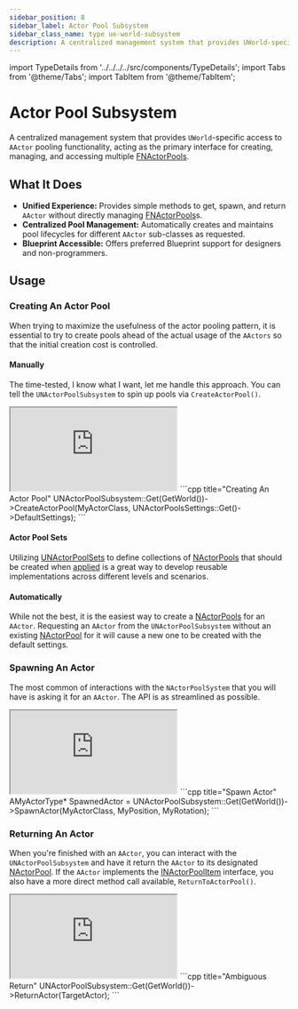 ```yaml
---
sidebar_position: 8
sidebar_label: Actor Pool Subsystem
sidebar_class_name: type ue-world-subsystem
description: A centralized management system that provides UWorld-specific access to AActor pooling functionality, acting as the primary interface for creating, managing, and accessing multiple FNActorPools.
---
```


import TypeDetails from '../../../../src/components/TypeDetails';
import Tabs from '@theme/Tabs';
import TabItem from '@theme/TabItem';

# Actor Pool Subsystem

<TypeDetails icon="ue-world-subsystem" base="UTickableWorldSubsystem" type="UNActorPoolSubsystem" typeExtra="" headerFile="NexusActorPools/Public/NActorPoolSubsystem.h" />

A centralized management system that provides `UWorld`-specific access to `AActor` pooling functionality, acting as the primary interface for creating, managing, and accessing multiple [FNActorPools](actor-pool.md).

## What It Does

- **Unified Experience:** Provides simple methods to get, spawn, and return `AActor` without directly managing [FNActorPools](actor-pool.md)s.
- **Centralized Pool Management:** Automatically creates and maintains pool lifecycles for different `AActor` sub-classes as requested.
- **Blueprint Accessible:** Offers preferred Blueprint support for designers and non-programmers.

## Usage

### Creating An Actor Pool

When trying to maximize the usefulness of the actor pooling pattern, it is essential to try to create pools ahead of the actual usage of the `AActors` so that the initial creation cost is controlled. 

#### Manually

The time-tested, I know what I want, let me handle this approach.  You can tell the `UNActorPoolSubsystem` to spin up pools via `CreateActorPool()`.

<Tabs>
  <TabItem value="blueprint" label="Blueprint" default attributes={{className: 'tab-blueprint' }}>
    <iframe src="https://blueprintue.com/render/d222okvx/" allowfullscreen="yes" scrolling="no" class="blueprintue" style={{ height : '455px' }}></iframe>
  </TabItem>
  <TabItem value="native" label="C++" attributes={{className: 'tab-native' }}>
```cpp title="Creating An Actor Pool"
UNActorPoolSubsystem::Get(GetWorld())->CreateActorPool(MyActorClass, UNActorPoolsSettings::Get()->DefaultSettings);
```    
  </TabItem>
</Tabs>

#### Actor Pool Sets

Utilizing [UNActorPoolSets](/docs/plugins/actor-pools/types/actor-pool-set/) to define collections of [NActorPools](/docs/plugins/actor-pools/types/actor-pool/) that should be created when [applied](/docs/plugins/actor-pools/types/actor-pool-set/#applying) is a great way to develop reusable implementations across different levels and scenarios.

#### Automatically

While not the best, it is the easiest way to create a [NActorPools](/docs/plugins/actor-pools/types/actor-pool/) for an `AActor`. Requesting an `AActor` from the `UNActorPoolSubsystem` without an existing [NActorPool](/docs/plugins/actor-pools/types/actor-pool/) for it will cause a new one to be created with the default settings.

### Spawning An Actor

The most common of interactions with the `NActorPoolSystem` that you will have is asking it for an `AActor`. The API is as streamlined as possible.

<Tabs>
  <TabItem value="blueprint" label="Blueprint" default attributes={{className: 'tab-blueprint' }}>
    <iframe src="https://blueprintue.com/render/tlzo2p-f/" allowfullscreen="yes" scrolling="no" class="blueprintue" style={{ height : '325px' }}></iframe>
  </TabItem>
  <TabItem value="native" label="C++" attributes={{className: 'tab-native' }}>
```cpp title="Spawn Actor"
AMyActorType* SpawnedActor = UNActorPoolSubsystem::Get(GetWorld())->SpawnActor<AMyActorType>(MyActorClass, MyPosition, MyRotation);
```    
  </TabItem>
</Tabs>

### Returning An Actor

When you're finished with an `AActor`, you can interact with the `UNActorPoolSubsystem` and have it return the `AActor` to its designated [NActorPool](/docs/plugins/actor-pools/types/actor-pool/). If the `AActor` implements the [INActorPoolItem](/docs/plugins/actor-pools/types/actor-pool-item/) interface, you also have a more direct method call available, `ReturnToActorPool()`.

<Tabs>
  <TabItem value="blueprint" label="Blueprint" default attributes={{className: 'tab-blueprint' }}>
    <iframe src="https://blueprintue.com/render/mtuyqlwn/" allowfullscreen="yes" scrolling="no" class="blueprintue" style={{ height : '325px' }}></iframe>
  </TabItem>
  <TabItem value="native" label="C++" attributes={{className: 'tab-native' }}>
```cpp title="Ambiguous Return"
UNActorPoolSubsystem::Get(GetWorld())->ReturnActor(TargetActor);
```
  </TabItem>
</Tabs>